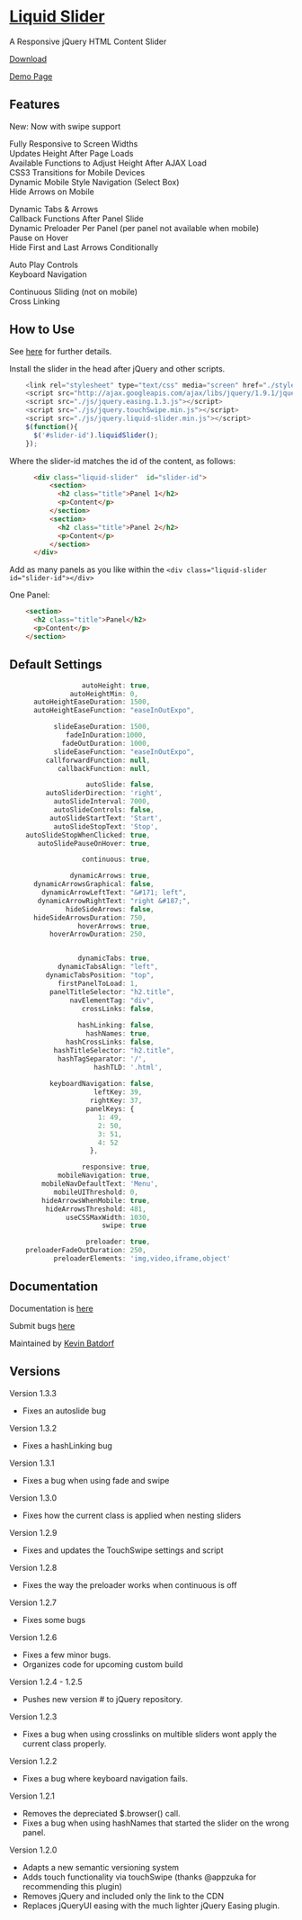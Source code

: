 [Liquid Slider](http://liquidslider.kevinbatdorf.com)
============
A Responsive jQuery HTML Content Slider

[Download](https://github.com/KevinBatdorf/liquidslider/zipball/master)

[Demo Page](http://liquidslider.kevinbatdorf.com)


Features
--------

New: Now with swipe support

Fully Responsive to Screen Widths  
Updates Height After Page Loads  
Available Functions to Adjust Height After AJAX Load  
CSS3 Transitions for Mobile Devices  
Dynamic Mobile Style Navigation (Select Box)  
Hide Arrows on Mobile  

Dynamic Tabs & Arrows  
Callback Functions After Panel Slide  
Dynamic Preloader Per Panel (per panel not available when mobile)  
Pause on Hover  
Hide First and Last Arrows Conditionally  

Auto Play Controls  
Keyboard Navigation  

Continuous Sliding (not on mobile)  
Cross Linking  


How to Use
-----------

See [here](http://liquidslider.kevinbatdorf.com) for further details.

Install the slider in the head after jQuery and other scripts.

```javascript
    <link rel="stylesheet" type="text/css" media="screen" href="./stylesheets/liquid-slider-1.1.css">
    <script src="http://ajax.googleapis.com/ajax/libs/jquery/1.9.1/jquery.min.js"></script>
    <script src="./js/jquery.easing.1.3.js"></script>
    <script src="./js/jquery.touchSwipe.min.js"></script>
    <script src="./js/jquery.liquid-slider.min.js"></script>  
    $(function(){
      $('#slider-id').liquidSlider();
    });
```

Where the slider-id matches the id of the content, as follows:

```html
      <div class="liquid-slider"  id="slider-id">
          <section>
            <h2 class="title">Panel 1</h2>
            <p>Content</p>
          </section>
          <section>
            <h2 class="title">Panel 2</h2>
            <p>Content</p>
          </section>
      </div>
```

Add as many panels as you like within the `<div class="liquid-slider id="slider-id"></div>`

One Panel:   
```html
    <section>
      <h2 class="title">Panel</h2>
      <p>Content</p>
    </section>
```

Default Settings
----------------
```javascript
                  autoHeight: true,
               autoHeightMin: 0,
      autoHeightEaseDuration: 1500,
      autoHeightEaseFunction: "easeInOutExpo",

           slideEaseDuration: 1500,
              fadeInDuration:1000,
             fadeOutDuration: 1000,
           slideEaseFunction: "easeInOutExpo",
         callforwardFunction: null,
            callbackFunction: null,

                   autoSlide: false,
         autoSliderDirection: 'right',
           autoSlideInterval: 7000,
           autoSlideControls: false,
          autoSlideStartText: 'Start',
           autoSlideStopText: 'Stop',
    autoSlideStopWhenClicked: true,
       autoSlidePauseOnHover: true,

                  continuous: true,

               dynamicArrows: true,
      dynamicArrowsGraphical: false,
        dynamicArrowLeftText: "&#171; left",
       dynamicArrowRightText: "right &#187;",
              hideSideArrows: false,
      hideSideArrowsDuration: 750,
                 hoverArrows: true,
          hoverArrowDuration: 250,


                 dynamicTabs: true,
            dynamicTabsAlign: "left",
         dynamicTabsPosition: "top",
            firstPanelToLoad: 1,
          panelTitleSelector: "h2.title",
               navElementTag: "div",
                  crossLinks: false,
           
                 hashLinking: false,
                   hashNames: true,
              hashCrossLinks: false,
           hashTitleSelector: "h2.title",
            hashTagSeparator: '/',
                     hashTLD: '.html',
                     
          keyboardNavigation: false,
                     leftKey: 39,
                    rightKey: 37,
                   panelKeys: {
                      1: 49,
                      2: 50,
                      3: 51,
                      4: 52
                    },

                  responsive: true,
            mobileNavigation: true,
        mobileNavDefaultText: 'Menu',
           mobileUIThreshold: 0,
        hideArrowsWhenMobile: true,
         hideArrowsThreshold: 481,
              useCSSMaxWidth: 1030,
                       swipe: true

                   preloader: true,
    preloaderFadeOutDuration: 250,
           preloaderElements: 'img,video,iframe,object'

```
    
    
    
    
Documentation
-------------

Documentation is [here](http://liquidslider.kevinbatdorf.com)

Submit bugs [here](https://github.com/kevinbatdorf/liquidslider/issues)

Maintained by [Kevin Batdorf](http://twitter.com/#!/kevinbatdorf)



Versions
--------
Version 1.3.3
- Fixes an autoslide bug

Version 1.3.2
- Fixes a hashLinking bug

Version 1.3.1
- Fixes a bug when using fade and swipe

Version 1.3.0
- Fixes how the current class is applied when nesting sliders

Version 1.2.9
- Fixes and updates the TouchSwipe settings and script

Version 1.2.8
- Fixes the way the preloader works when continuous is off

Version 1.2.7
- Fixes some bugs

Version 1.2.6
- Fixes a few minor bugs.
- Organizes code for upcoming custom build

Version 1.2.4 - 1.2.5
- Pushes new version # to jQuery repository.

Version 1.2.3
- Fixes a bug when using crosslinks on multible sliders wont apply the current class properly.

Version 1.2.2
- Fixes a bug where keyboard navigation fails.

Version 1.2.1
- Removes the depreciated $.browser() call.
- Fixes a bug when using hashNames that started the slider on the wrong panel.

Version 1.2.0
- Adapts a new semantic versioning system
- Adds touch functionality via touchSwipe (thanks @appzuka for recommending this plugin)
- Removes jQuery and included only the link to the CDN
- Replaces jQueryUI easing with the much lighter jQuery Easing plugin.
